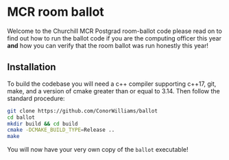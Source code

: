 # MCR room ballot

Welcome to the Churchill MCR Postgrad room-ballot code please read on to find out how to run the ballot code if you are the computing officer this year **and** how you can verify that the room ballot was run honestly this year!

## Installation
To build the codebase you will need a c++ compiler supporting c++17, git, make, and a version of cmake greater than or equal to 3.14. Then follow the standard procedure:


```zsh
git clone https://github.com/ConorWilliams/ballot
cd ballot
mkdir build && cd build
cmake -DCMAKE_BUILD_TYPE=Release ..
make
```

You will now have your very own copy of the `ballot` executable!
 
